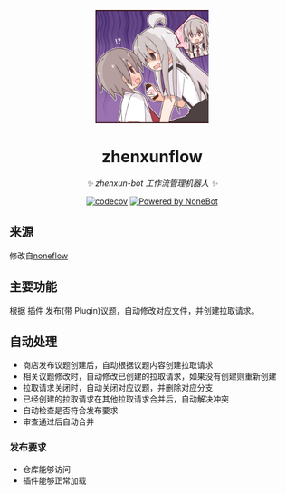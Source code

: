 <!-- markdownlint-disable -->
<p align="center">
  <a href="https://nonebot.dev/"><img src="https://raw.githubusercontent.com/zhenxun-org/zhenxunflow/main/assets/logo.png" width="200" alt="zhenxunflow"></a>
</p>

<div align="center">

# zhenxunflow

_✨ zhenxun-bot 工作流管理机器人 ✨_

[![codecov](https://codecov.io/gh/nonebot/noneflow/branch/main/graph/badge.svg?token=BOIBTOCWCH)](https://codecov.io/gh/nonebot/noneflow)
[![Powered by NoneBot](https://img.shields.io/badge/Powered%20%20by-NoneBot-red)](https://github.com/nonebot/nonebot2)

</div>
<!-- markdownlint-enable-->

## 来源

修改自[noneflow](https://github.com/nonebot/noneflow)

## 主要功能

根据 插件 发布(带 Plugin)议题，自动修改对应文件，并创建拉取请求。

## 自动处理

- 商店发布议题创建后，自动根据议题内容创建拉取请求
- 相关议题修改时，自动修改已创建的拉取请求，如果没有创建则重新创建
- 拉取请求关闭时，自动关闭对应议题，并删除对应分支
- 已经创建的拉取请求在其他拉取请求合并后，自动解决冲突
- 自动检查是否符合发布要求
- 审查通过后自动合并

### 发布要求

- 仓库能够访问
- 插件能够正常加载
